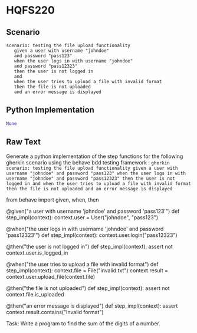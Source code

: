 # HQFS220
## Scenario
```gherkin
scenario: testing the file upload functionality 
   given a user with username "johndoe" 
   and password "pass123" 
   when the user logs in with username "johndoe" 
   and password "pass12323" 
   then the user is not logged in 
   and 
   when the user tries to upload a file with invalid format 
   then the file is not uploaded 
   and an error message is displayed
```


## Python Implementation
```python
None
```


## Raw Text
Generate a python implementation of the step functions for the following gherkin scenario using the behave bdd testing framework : ```gherkin scenario: testing the file upload functionality given a user with username "johndoe" and password "pass123" when the user logs in with username "johndoe" and password "pass12323" then the user is not logged in and when the user tries to upload a file with invalid format then the file is not uploaded and an error message is displayed ```



from behave import given, when, then

@given("a user with username 'johndoe' and password 'pass123'")
def step_impl(context):
    context.user = User("johndoe", "pass123")

@when("the user logs in with username 'johndoe' and password 'pass12323'")
def step_impl(context):
    context.user.login("pass12323")

@then("the user is not logged in")
def step_impl(context):
    assert not context.user.is_logged_in

@when("the user tries to upload a file with invalid format")
def step_impl(context):
    context.file = File("invalid.txt")
    context.result = context.user.upload_file(context.file)

@then("the file is not uploaded")
def step_impl(context):
    assert not context.file.is_uploaded

@then("an error message is displayed")
def step_impl(context):
    assert context.result.contains("Invalid format")

Task: Write a program to find the sum of the digits of a number.
